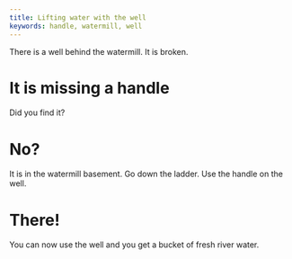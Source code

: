 ```yaml
---
title: Lifting water with the well
keywords: handle, watermill, well
---
```


There is a well behind the watermill. It is broken.

# It is missing a handle
Did you find it?

# No?
It is in the watermill basement. Go down the ladder. Use the handle on the well.

# There!
You can now use the well and you get a bucket of fresh river water.

